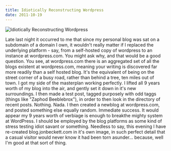 ```yaml
---
title: Idiotically Reconstructing Wordpress
date: 2011-10-19
---
```


![Idiotically Reconstructing Wordpress](https://source.unsplash.com/gp8BLyaTaA0/1600x900)

Late last night it occurred to me that since my personal blog was sat on a subdomain of a domain I own, it wouldn't really matter if I replaced the underlying platform - say, from a self-hosted copy of wordpress to an instance at wordpress.com. You might ask why, and that would be a good question. You see, at wordpress.com there is an aggregated set of all the blogs existent at wordpress.com, meaning your writing is discovered far more readily than a self hosted blog. It's the equivalent of being on the street corner of a busy road, rather than behind a tree, ten miles out of town. I got my side of the masterplan working perfectly. I lifted all 9 years worth of my blog into the air, and gently set it down in it's new surroundings. I then made a test post, tagged purposely with odd taggs (things like "Zaphod Beeblebrox"), in order to then look in the directory of recent posts. Nothing. Nada. I then created a newblog at wordpress.com, and posted something else equally random. Immediate success. It would appear my 9 years worth of verbiage is enough to breakthe mighty system at WordPress. I should be employed by the blog platforms as some kind of stress testing idiot savant or something. Needless to say, this evening I have re-created blog.jonbeckett.com in it's own image, in such perfect detail that a casual visitor would never know it had been torn asunder... because, well I'm good at that sort of thing.
